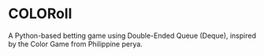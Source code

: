 # COLORoll
A Python-based betting game using Double-Ended Queue (Deque), inspired by the Color Game from Philippine perya.  
